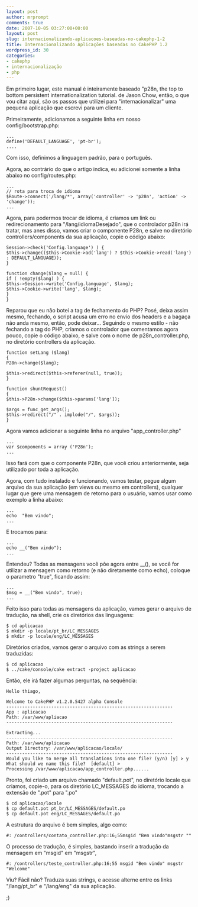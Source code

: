 ```yaml
---
layout: post
author: mrprompt
comments: true
date: 2007-10-05 03:27:00+00:00
layout: post
slug: internacionalizando-aplicacoes-baseadas-no-cakephp-1-2
title: Internacionalizando Aplicações baseadas no CakePHP 1.2
wordpress_id: 30
categories:
- cakephp
- internacionalização
- php
---
```


Em primeiro lugar, este manual é inteiramente baseado "p28n, the top to bottom persistent internationalization tutorial. de Jason Chow, então, o que vou citar aqui, são os passos que utilizei para "internacionalizar" uma pequena aplicação que escrevi para um cliente.

Primeiramente, adicionamos a seguinte linha em nosso config/bootstrap.php:
```
...
define('DEFAULT_LANGUAGE', 'pt-br');
....
```
Com isso, definimos a linguagem padrão, para o português.

Agora, ao contrário do que o artigo indica, eu adicionei somente a linha abaixo no config/routes.php:
```
...
// rota para troca de idioma
$Route->connect('/lang/*', array('controller' -> 'p28n', 'action' -> 'change'));
...
```
Agora, para podermos trocar de idioma, é criamos um link ou redirecionamento para "/lang/idiomaDesejado", que o controlador p28n irá tratar, mas anes disso, vamos criar o componente P28n, e salve no diretório controllers/components da sua aplicação, copie o código abaixo:
```
Session->check('Config.language') ) {
$this->change(($this->Cookie->ad('lang') ? $this->Cookie->read('lang') : DEFAULT_LANGUAGE));
}

function change($lang = null) {
if ( !empty($lang) ) {
$this->Session->write('Config.language', $lang);
$this->Cookie->write('lang', $lang);
}
}
```
Reparou que eu não botei a tag de fechamento do PHP? Posé, deixa assim mesmo, fechando, o script acusa um erro no envio dos headers e a bagaça não anda mesmo, então, pode deixar... Seguindo o mesmo estilo - não fechando a tag do PHP, criamos o controlador que comentamos agora pouco, copie o código abaixo, e salve com o nome de p28n_controller.php, no diretório controllers da aplicação.
```
function setLang ($lang)
{
P28n->change($lang);

$this->redirect($this->referer(null, true));
}

function shuntRequest()
{
$this->P28n->change($this->params['lang']);

$args = func_get_args();
$this->redirect("/" . implode("/", $args));
}
```
Agora vamos adicionar a seguinte linha no arquivo "app_controller.php"
```
...
var $components = array ('P28n');
...
```
Isso fará com que o componente P28n, que você criou anteriormente, seja utilizado por toda a aplicação.

Agora, com tudo instalado e funcionando, vamos testar, pegue algum arquivo da sua aplicação (em views ou mesmo em controllers), qualquer lugar que gere uma mensagem de retorno para o usuário, vamos usar como exemplo a linha abaixo:
```
...
echo  "Bem vindo";
...
```
E trocamos para:
```
...
echo __("Bem vindo");
...
```
Entendeu? Todas as mensagens você põe agora entre \__(), se você for utilizar a mensagem como retorno (e não diretamente como echo), coloque o parametro "true", ficando assim:
```
...
$msg = __("Bem vindo", true);
...
```
Feito isso para todas as mensagens da aplicação, vamos gerar o arquivo de tradução, na shell, crie os diretórios das linguagens:
```
$ cd aplicacao
$ mkdir -p locale/pt_br/LC_MESSAGES
$ mkdir -p locale/eng/LC_MESSAGES
```
Diretórios criados, vamos gerar o arquivo com as strings a serem traduzidas:
```
$ cd aplicacao
$ ../cake/console/cake extract -project aplicacao
```
Então, ele irá fazer algumas perguntas, na sequência:
```
Hello thiago,

Welcome to CakePHP v1.2.0.5427 alpha Console
---------------------------------------------------------------
App : aplicacao
Path: /var/www/apliacao
---------------------------------------------------------------

Extracting...
---------------------------------------------------------------
Path: /var/www/aplicacao
Output Directory: /var/www/aplicacao/locale/
---------------------------------------------------------------
Would you like to merge all translations into one file? (y/n) [y] > y
What should we name this file?  [default] >
Processing /var/www/aplicacao/app_controller.php......
```
Pronto, foi criado um arquivo chamado "default.pot", no diretório locale que criamos, copie-o, para os diretório LC_MESSAGES do idioma, trocando a extensão de ".pot" para ".po"
```
$ cd aplicacao/locale
$ cp default.pot pt_br/LC_MESSAGES/default.po
$ cp default.pot eng/LC_MESSAGES/default.po
```
A estrutura do arquivo é bem simples, algo como:
```
#: /controllers/contato_controller.php:16;55msgid "Bem vindo"msgstr ""
```
O processo de tradução, é simples, bastando inserir a tradução da mensagem em "msgid" em "msgstr",
```
#: /controllers/teste_controller.php:16;55 msgid "Bem vindo" msgstr "Welcome"
```
Viu? Fácil não? Traduza suas strings, e acesse alterne entre os links "/lang/pt_br" e "/lang/eng" da sua aplicação.

;)
